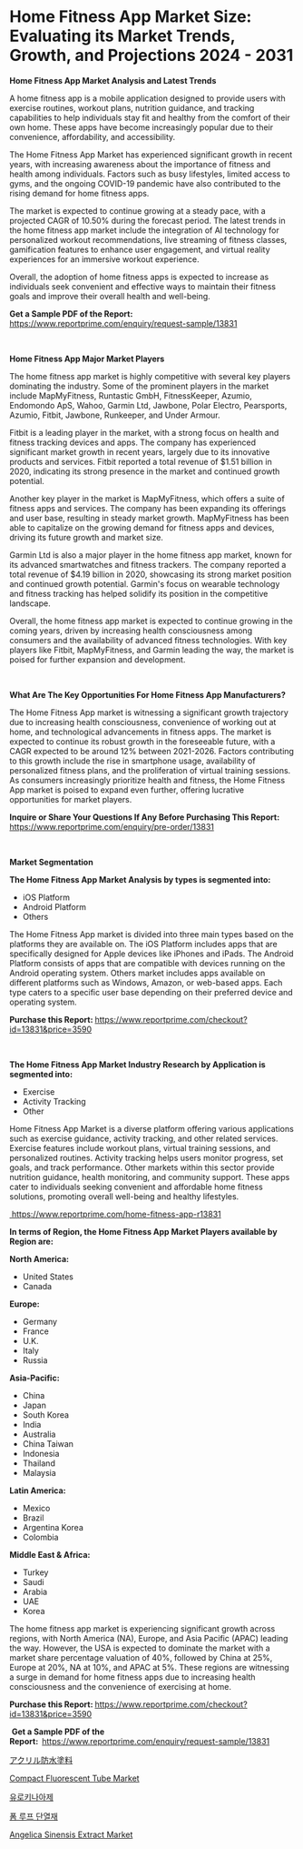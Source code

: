 <p><h1>Home Fitness App Market Size: Evaluating its Market Trends, Growth, and Projections 2024 - 2031</h1></p><p><strong>Home Fitness App Market Analysis and Latest Trends</strong></p>
<p><p>A home fitness app is a mobile application designed to provide users with exercise routines, workout plans, nutrition guidance, and tracking capabilities to help individuals stay fit and healthy from the comfort of their own home. These apps have become increasingly popular due to their convenience, affordability, and accessibility.</p><p>The Home Fitness App Market has experienced significant growth in recent years, with increasing awareness about the importance of fitness and health among individuals. Factors such as busy lifestyles, limited access to gyms, and the ongoing COVID-19 pandemic have also contributed to the rising demand for home fitness apps.</p><p>The market is expected to continue growing at a steady pace, with a projected CAGR of 10.50% during the forecast period. The latest trends in the home fitness app market include the integration of AI technology for personalized workout recommendations, live streaming of fitness classes, gamification features to enhance user engagement, and virtual reality experiences for an immersive workout experience.</p><p>Overall, the adoption of home fitness apps is expected to increase as individuals seek convenient and effective ways to maintain their fitness goals and improve their overall health and well-being.</p></p>
<p><strong>Get a Sample PDF of the Report:&nbsp;</strong> <a href="https://www.reportprime.com/enquiry/request-sample/13831">https://www.reportprime.com/enquiry/request-sample/13831</a></p>
<p>&nbsp;</p>
<p><strong>Home Fitness App Major Market Players</strong></p>
<p><p>The home fitness app market is highly competitive with several key players dominating the industry. Some of the prominent players in the market include MapMyFitness, Runtastic GmbH, FitnessKeeper, Azumio, Endomondo ApS, Wahoo, Garmin Ltd, Jawbone, Polar Electro, Pearsports, Azumio, Fitbit, Jawbone, Runkeeper, and Under Armour.</p><p>Fitbit is a leading player in the market, with a strong focus on health and fitness tracking devices and apps. The company has experienced significant market growth in recent years, largely due to its innovative products and services. Fitbit reported a total revenue of $1.51 billion in 2020, indicating its strong presence in the market and continued growth potential.</p><p>Another key player in the market is MapMyFitness, which offers a suite of fitness apps and services. The company has been expanding its offerings and user base, resulting in steady market growth. MapMyFitness has been able to capitalize on the growing demand for fitness apps and devices, driving its future growth and market size.</p><p>Garmin Ltd is also a major player in the home fitness app market, known for its advanced smartwatches and fitness trackers. The company reported a total revenue of $4.19 billion in 2020, showcasing its strong market position and continued growth potential. Garmin's focus on wearable technology and fitness tracking has helped solidify its position in the competitive landscape.</p><p>Overall, the home fitness app market is expected to continue growing in the coming years, driven by increasing health consciousness among consumers and the availability of advanced fitness technologies. With key players like Fitbit, MapMyFitness, and Garmin leading the way, the market is poised for further expansion and development.</p></p>
<p>&nbsp;</p>
<p><strong>What Are The Key Opportunities For Home Fitness App Manufacturers?</strong></p>
<p><p>The Home Fitness App market is witnessing a significant growth trajectory due to increasing health consciousness, convenience of working out at home, and technological advancements in fitness apps. The market is expected to continue its robust growth in the foreseeable future, with a CAGR expected to be around 12% between 2021-2026. Factors contributing to this growth include the rise in smartphone usage, availability of personalized fitness plans, and the proliferation of virtual training sessions. As consumers increasingly prioritize health and fitness, the Home Fitness App market is poised to expand even further, offering lucrative opportunities for market players.</p></p>
<p><strong>Inquire or Share Your Questions If Any Before Purchasing This Report:</strong> <a href="https://www.reportprime.com/enquiry/pre-order/13831">https://www.reportprime.com/enquiry/pre-order/13831</a></p>
<p>&nbsp;</p>
<p><strong>Market Segmentation</strong></p>
<p><strong>The Home Fitness App Market Analysis by types is segmented into:</strong></p>
<p><ul><li>iOS Platform</li><li>Android Platform</li><li>Others</li></ul></p>
<p><p>The Home Fitness App market is divided into three main types based on the platforms they are available on. The iOS Platform includes apps that are specifically designed for Apple devices like iPhones and iPads. The Android Platform consists of apps that are compatible with devices running on the Android operating system. Others market includes apps available on different platforms such as Windows, Amazon, or web-based apps. Each type caters to a specific user base depending on their preferred device and operating system.</p></p>
<p><strong>Purchase this Report:&nbsp;</strong><a href="https://www.reportprime.com/checkout?id=13831&price=3590">https://www.reportprime.com/checkout?id=13831&price=3590</a></p>
<p>&nbsp;</p>
<p><strong>The Home Fitness App Market Industry Research by Application is segmented into:</strong></p>
<p><ul><li>Exercise</li><li>Activity Tracking</li><li>Other</li></ul></p>
<p><p>Home Fitness App Market is a diverse platform offering various applications such as exercise guidance, activity tracking, and other related services. Exercise features include workout plans, virtual training sessions, and personalized routines. Activity tracking helps users monitor progress, set goals, and track performance. Other markets within this sector provide nutrition guidance, health monitoring, and community support. These apps cater to individuals seeking convenient and affordable home fitness solutions, promoting overall well-being and healthy lifestyles.</p></p>
<p><a href="https://www.reportprime.com/home-fitness-app-r13831">&nbsp;https://www.reportprime.com/home-fitness-app-r13831</a></p>
<p><strong>In terms of Region, the Home Fitness App Market Players available by Region are:</strong></p>
<p>
    <p> <strong> North America: </strong>
        <ul>
            <li>United States</li>
            <li>Canada</li>
        </ul>
        </p> 
    <p> <strong> Europe: </strong>
        <ul>
            <li>Germany</li>
            <li>France</li>
            <li>U.K.</li>
            <li>Italy</li>
            <li>Russia</li>
        </ul>
        </p> 
    <p> <strong> Asia-Pacific: </strong>
        <ul>
            <li>China</li>
            <li>Japan</li>
            <li>South Korea</li>
            <li>India</li>
            <li>Australia</li>
            <li>China Taiwan</li>
            <li>Indonesia</li>
            <li>Thailand</li>
            <li>Malaysia</li>
        </ul>
        </p> 
    <p> <strong> Latin America: </strong>
        <ul>
            <li>Mexico</li>
            <li>Brazil</li>
            <li>Argentina Korea</li>
            <li>Colombia</li>
        </ul>
        </p> 
    <p> <strong> Middle East & Africa: </strong>
        <ul>
            <li>Turkey</li>
            <li>Saudi</li>
            <li>Arabia</li>
            <li>UAE</li>
            <li>Korea</li>
        </ul>
    </p>
    </p>
<p><p>The home fitness app market is experiencing significant growth across regions, with North America (NA), Europe, and Asia Pacific (APAC) leading the way. However, the USA is expected to dominate the market with a market share percentage valuation of 40%, followed by China at 25%, Europe at 20%, NA at 10%, and APAC at 5%. These regions are witnessing a surge in demand for home fitness apps due to increasing health consciousness and the convenience of exercising at home.</p></p>
<p><strong>Purchase this Report: </strong><a href="https://www.reportprime.com/checkout?id=13831&price=3590">https://www.reportprime.com/checkout?id=13831&price=3590</a></p>
<p>&nbsp;<strong>Get a Sample PDF of the Report:&nbsp;&nbsp;</strong><a href="https://www.reportprime.com/enquiry/request-sample/13831">https://www.reportprime.com/enquiry/request-sample/13831</a></p>
<p><strong></strong></p>
<p><p><a href="https://medium.com/@stevenhuson95/%E3%82%A2%E3%82%AF%E3%83%AA%E3%83%AB%E9%98%B2%E6%B0%B4%E5%A1%97%E6%96%99%E5%B8%82%E5%A0%B4%E3%81%AF-%E5%B8%82%E5%A0%B4%E3%82%B7%E3%82%A7%E3%82%A2-%E3%82%B5%E3%82%A4%E3%82%BA-%E3%81%8A%E3%82%88%E3%81%B32031%E5%B9%B4%E3%81%BE%E3%81%A7%E3%81%AE%E4%BA%88%E6%B8%AC%E3%81%AB%E7%84%A6%E7%82%B9%E3%82%92%E5%BD%93%E3%81%A6%E3%81%A6%E3%81%84%E3%81%BE%E3%81%99-e5873629339a">アクリル防水塗料</a></p><p><a href="https://lydian-appliance-61d.notion.site/Compact-Fluorescent-Tube-Market-Report-Reveals-the-Latest-Trends-And-Growth-Opportunities-of-this-Ma-c4bcfe4aba1e4744a22cec00df3d035e">Compact Fluorescent Tube Market</a></p><p><a href="https://medium.com/@twix678568/%EC%9A%B0%EB%A1%9C%ED%82%A4%EB%82%98%EC%A0%9C-%EC%8B%9C%EC%9E%A5-%EC%A1%B0%EC%82%AC-%EB%B3%B4%EA%B3%A0%EC%84%9C-%EA%B7%B8-%EC%97%AD%EC%82%AC-%EB%B0%8F-2024%EB%85%84%EB%B6%80%ED%84%B0-2031%EB%85%84%EA%B9%8C%EC%A7%80%EC%9D%98-%EC%98%88%EC%B8%A1-2a2ab33c1b15">유로키나아제</a></p><p><a href="https://github.com/bunxhcci35271755/Market-Research-Report-List-1/blob/main/826749722848.md">폼 루프 단열재</a></p><p><a href="https://issuu.com/reportprime-2/docs/angelica-sinensis-extract-market-size-2030.pptx">Angelica Sinensis Extract Market</a></p></p>